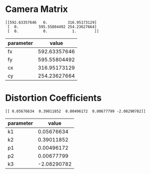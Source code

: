 # Camera Matrix

```
[[592.63357646   0.         316.95173129]
 [  0.         595.55804492 254.23627664]
 [  0.           0.           1.        ]]
```

|parameter|value|
|-|-|
|fx|592.63357646|
|fy|595.55804492|
|cx|316.95173129|
|cy|254.23627664|

# Distortion Coefficients

```
[[ 0.05676634  0.39011852  0.00496172  0.00677799 -2.08290782]]
```

|parameter|value|
|-|-|
|k1|0.05676634|
|k2|0.39011852|
|p1|0.00496172|
|p2|0.00677799|
|k3|-2.08290782|
